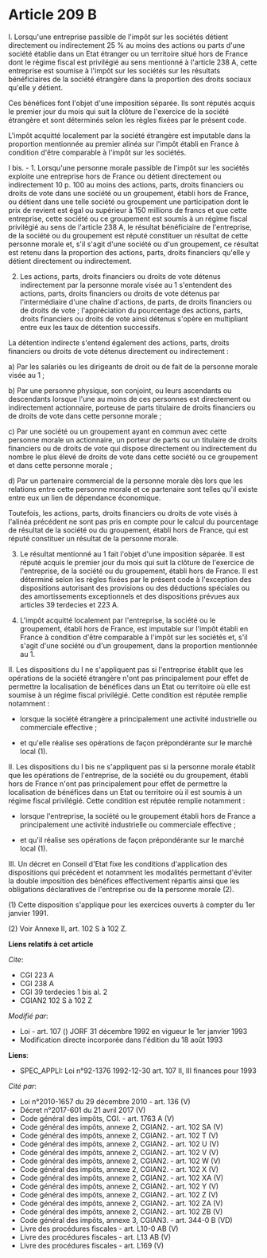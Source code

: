 # Article 209 B

I. Lorsqu'une entreprise passible de l'impôt sur les sociétés détient directement ou indirectement 25 % au moins des actions
ou parts d'une société établie dans un Etat étranger ou un territoire situé hors de France dont le régime fiscal est
privilégié au sens mentionné à l'article 238 A, cette entreprise est soumise à l'impôt sur les sociétés sur les résultats
bénéficiaires de la société étrangère dans la proportion des droits sociaux qu'elle y détient.

Ces bénéfices font l'objet d'une imposition séparée. Ils sont réputés acquis le premier jour du mois qui suit la clôture de
l'exercice de la société étrangère et sont déterminés selon les règles fixées par le présent code.

L'impôt acquitté localement par la société étrangère est imputable dans la proportion mentionnée au premier alinéa sur
l'impôt établi en France à condition d'être comparable à l'impôt sur les sociétés.

I bis. - 1. Lorsqu'une personne morale passible de l'impôt sur les sociétés exploite une entreprise hors de France ou détient
directement ou indirectement 10 p. 100 au moins des actions, parts, droits financiers ou droits de vote dans une société ou
un groupement, établi hors de France, ou détient dans une telle société ou groupement une participation dont le prix de
revient est égal ou supérieur à 150 millions de francs et que cette entreprise, cette société ou ce groupement est soumis à
un régime fiscal privilégié au sens de l'article 238 A, le résultat bénéficiaire de l'entreprise, de la société ou du
groupement est réputé constituer un résultat de cette personne morale et, s'il s'agit d'une société ou d'un groupement, ce
résultat est retenu dans la proportion des actions, parts, droits financiers qu'elle y détient directement ou indirectement.

2. Les actions, parts, droits financiers ou droits de vote détenus indirectement par la personne morale visée au 1
s'entendent des actions, parts, droits financiers ou droits de vote détenus par l'intermédiaire d'une chaîne d'actions, de
parts, de droits financiers ou de droits de vote ; l'appréciation du pourcentage des actions, parts, droits financiers ou
droits de vote ainsi détenus s'opère en multipliant entre eux les taux de détention successifs.

La détention indirecte s'entend également des actions, parts, droits financiers ou droits de vote détenus directement ou
indirectement :

a) Par les salariés ou les dirigeants de droit ou de fait de la personne morale visée au 1 ;

b) Par une personne physique, son conjoint, ou leurs ascendants ou descendants lorsque l'une au moins de ces personnes est
directement ou indirectement actionnaire, porteuse de parts titulaire de droits financiers ou de droits de vote dans cette
personne morale ;

c) Par une société ou un groupement ayant en commun avec cette personne morale un actionnaire, un porteur de parts ou un
titulaire de droits financiers ou de droits de vote qui dispose directement ou indirectement du nombre le plus élevé de
droits de vote dans cette société ou ce groupement et dans cette personne morale ;

d) Par un partenaire commercial de la personne morale dès lors que les relations entre cette personne morale et ce partenaire
sont telles qu'il existe entre eux un lien de dépendance économique.

Toutefois, les actions, parts, droits financiers ou droits de vote visés à l'alinéa précédent ne sont pas pris en compte pour
le calcul du pourcentage de résultat de la société ou du groupement, établi hors de France, qui est réputé constituer un
résultat de la personne morale.

3. Le résultat mentionné au 1 fait l'objet d'une imposition séparée. Il est réputé acquis le premier jour du mois qui suit la
clôture de l'exercice de l'entreprise, de la société ou du groupement, établi hors de France. Il est déterminé selon les
règles fixées par le présent code à l'exception des dispositions autorisant des provisions ou des déductions spéciales ou des
amortissements exceptionnels et des dispositions prévues aux articles 39 terdecies et 223 A.

4. L'impôt acquitté localement par l'entreprise, la société ou le groupement, établi hors de France, est imputable sur
l'impôt établi en France à condition d'être comparable à l'impôt sur les sociétés et, s'il s'agit d'une société ou d'un
groupement, dans la proportion mentionnée au 1.

II. Les dispositions du I ne s'appliquent pas si l'entreprise établit que les opérations de la société étrangère n'ont pas
principalement pour effet de permettre la localisation de bénéfices dans un Etat ou territoire où elle est soumise à un
régime fiscal privilégié. Cette condition est réputée remplie notamment :

- lorsque la société étrangère a principalement une activité industrielle ou commerciale effective ;

- et qu'elle réalise ses opérations de façon prépondérante sur le marché local (1).

II. Les dispositions du I bis ne s'appliquent pas si la personne morale établit que les opérations de l'entreprise, de la
société ou du groupement, établi hors de France n'ont pas principalement pour effet de permettre la localisation de bénéfices
dans un Etat ou territoire où il est soumis à un régime fiscal privilégié. Cette condition est réputée remplie notamment :

- lorsque l'entreprise, la société ou le groupement établi hors de France a principalement une activité industrielle ou
commerciale effective ;

- et qu'il réalise ses opérations de façon prépondérante sur le marché local (1).

III. Un décret en Conseil d'Etat fixe les conditions d'application des dispositions qui précèdent et notamment les modalités
permettant d'éviter la double imposition des bénéfices effectivement répartis ainsi que les obligations déclaratives de
l'entreprise ou de la personne morale (2).

(1) Cette disposition s'applique pour les exercices ouverts à compter du 1er janvier 1991.

(2) Voir Annexe II, art. 102 S à 102 Z.

**Liens relatifs à cet article**

_Cite_:

  - CGI 223 A
  - CGI 238 A
  - CGI 39 terdecies 1 bis al. 2
  - CGIAN2 102 S à 102 Z

_Modifié par_:

  - Loi - art. 107 () JORF 31 décembre 1992 en vigueur le 1er janvier 1993
  - Modification directe incorporée dans l'édition du 18 août 1993

**Liens**:

  - SPEC_APPLI: Loi n°92-1376 1992-12-30 art. 107 II, III finances pour 1993

_Cité par_:

  - Loi n°2010-1657 du 29 décembre 2010 - art. 136 (V)
  - Décret n°2017-601 du 21 avril 2017 (V)
  - Code général des impôts, CGI. - art. 1763 A (V)
  - Code général des impôts, annexe 2, CGIAN2. - art. 102 SA (V)
  - Code général des impôts, annexe 2, CGIAN2. - art. 102 T (V)
  - Code général des impôts, annexe 2, CGIAN2. - art. 102 U (V)
  - Code général des impôts, annexe 2, CGIAN2. - art. 102 V (V)
  - Code général des impôts, annexe 2, CGIAN2. - art. 102 W (V)
  - Code général des impôts, annexe 2, CGIAN2. - art. 102 X (V)
  - Code général des impôts, annexe 2, CGIAN2. - art. 102 XA (V)
  - Code général des impôts, annexe 2, CGIAN2. - art. 102 Y (V)
  - Code général des impôts, annexe 2, CGIAN2. - art. 102 Z (V)
  - Code général des impôts, annexe 2, CGIAN2. - art. 102 ZA (V)
  - Code général des impôts, annexe 2, CGIAN2. - art. 102 ZB (V)
  - Code général des impôts, annexe 3, CGIAN3. - art. 344-0 B (VD)
  - Livre des procédures fiscales - art. L10-0 AB (V)
  - Livre des procédures fiscales - art. L13 AB (V)
  - Livre des procédures fiscales - art. L169 (V)
